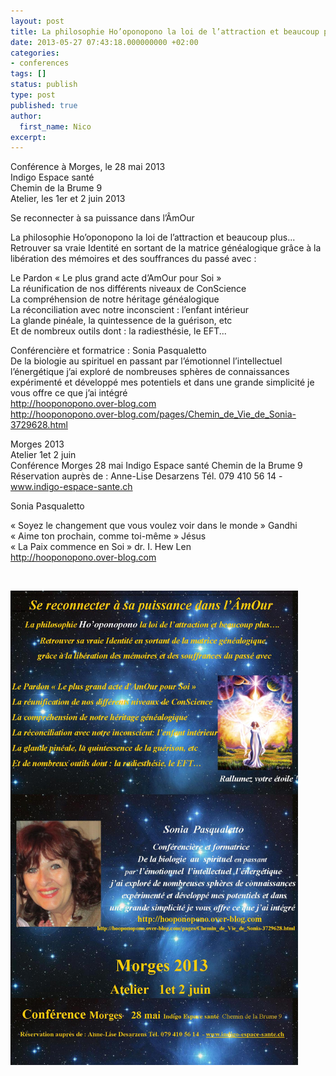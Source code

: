 ```yaml
---
layout: post
title: La philosophie Ho’oponopono la loi de l’attraction et beaucoup plus…
date: 2013-05-27 07:43:18.000000000 +02:00
categories:
- conferences
tags: []
status: publish
type: post
published: true
author:
  first_name: Nico
excerpt:
---
```

<p>Conférence à Morges, le 28 mai 2013<br />
Indigo Espace santé<br />
Chemin de la Brume 9<br />
Atelier, les 1er et 2 juin 2013</p>
<p>Se reconnecter à sa puissance dans l’ÂmOur</p>
<p>La philosophie Ho’oponopono la loi de l’attraction et beaucoup plus...<br />
Retrouver sa vraie Identité en sortant de la matrice généalogique grâce à la libération des mémoires et des souffrances du passé avec :</p>
<p>Le Pardon « Le plus grand acte d’AmOur pour Soi »<br />
La réunification de nos différents niveaux de ConScience<br />
La compréhension de notre héritage généalogique<br />
La réconciliation avec notre inconscient : l’enfant intérieur<br />
La glande pinéale, la quintessence de la guérison, etc<br />
Et de nombreux outils dont : la radiesthésie, le EFT...</p>
<p>Conférencière et formatrice : Sonia Pasqualetto<br />
De la biologie au spirituel en passant par l’émotionnel l’intellectuel l’énergétique j’ai exploré de nombreuses sphères de connaissances expérimenté et développé mes potentiels et dans une grande simplicité je vous offre ce que j’ai intégré<br />
<a href="http://hooponopono.over-blog.com">http://hooponopono.over-blog.com</a><br />
<a href="http://hooponopono.over-blog.com/pages/Chemin_de_Vie_de_Sonia-3729628.html">http://hooponopono.over-blog.com/pages/Chemin_de_Vie_de_Sonia-3729628.html</a></p>
<p>Morges 2013<br />
Atelier 1et 2 juin<br />
Conférence Morges 28 mai Indigo Espace santé Chemin de la Brume 9<br />
Réservation auprès de : Anne-Lise Desarzens Tél. 079 410 56 14 - <a href="http://www.indigo-espace-sante.ch">www.indigo-espace-sante.ch</a></p>
<p>Sonia Pasqualetto</p>
<p>« Soyez le changement que vous voulez voir dans le monde » Gandhi<br />
« Aime ton prochain, comme toi-même » Jésus<br />
« La Paix commence en Soi » dr. I. Hew Len<br />
<a href="http://hooponopono.over-blog.com">http://hooponopono.over-blog.com</a></p>
<p>&nbsp;</p>

<p>
<a href="/assets/MorgesSuisse-juin-2013.pdf">
<img class="aligncenter size-full wp-image-2265" alt="MorgesSuisse juin 2013" src="/assets/MorgesSuisse-juin-2013.jpg" width="460" />
</a>
</p>
